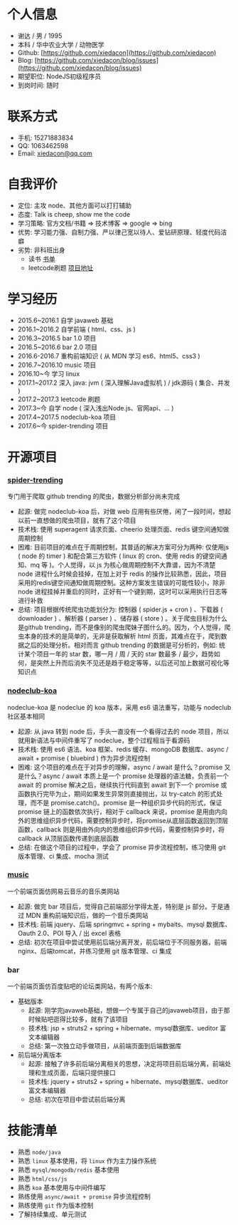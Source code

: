 # 个人信息

* 谢达 / 男 / 1995
* 本科 / 华中农业大学 / 动物医学
* Github: [https://github.com/xiedacon](https://github.com/xiedacon)
* Blog: [https://github.com/xiedacon/blog/issues](https://github.com/xiedacon/blog/issues)
* 期望职位: NodeJS初级程序员
* 到岗时间: 随时

# 联系方式

* 手机: 15271883834
* QQ: 1063462598
* Email: xiedacon@qq.com

# 自我评价

* 定位: 主攻 node、其他方面可以打打辅助
* 态度: Talk is cheep, show me the code
* 学习策略: 官方文档/书籍 => 技术博客 => google => bing
* 优势: 学习能力强、自制力强、严以律己宽以待人、爱钻研原理、轻度代码洁癖
* 劣势: 非科班出身
  * 读书 [书单](https://github.com/xiedacon/notes/blob/master/books.md)
  * leetcode刷题 [项目地址](https://github.com/xiedacon/leetcode)

# 学习经历

* 2015.6~2016.1 自学 javaweb 基础
* 2016.1~2016.2 自学前端 ( html、css、js )
* 2016.3~2016.5 bar 1.0 项目
* 2016.5~2016.6 bar 2.0 项目
* 2016.6-2016.7 重构前端知识 ( 从 MDN 学习 es6、html5、css3 )
* 2016.7~2016.10 music 项目
* 2016.10~今 学习 linux
* 2017.1~2017.2 深入 java: jvm ( 深入理解Java虚拟机 ) / jdk源码 ( 集合、并发 )
* 2017.2~2017.3 leetcode 刷题
* 2017.3~今 自学 node ( 深入浅出Node.js、官网api、... )
* 2017.4~2017.5 nodeclub-koa 项目
* 2017.6~今 spider-trending 项目

# 开源项目

### [spider-trending](https://github.com/xiedacon/spider-trending)

  专门用于爬取 github trending 的爬虫，数据分析部分尚未完成

  * 起源: 做完 nodeclub-koa 后，对做 web 应用有些厌倦，闲了一段时间，想起以前一直想做的爬虫项目，就有了这个项目
  * 技术栈: 使用 superagent 请求页面、cheerio 处理页面、redis 键空间通知做周期控制
  * 困难: 目前项目的难点在于周期控制，其普适的解决方案可分为两种: 仅使用js ( node 的 timer ) 和配合第三方软件 ( linux 的 cron、使用 redis 的键空间通知、mq 等 )。个人觉得，以 js 为核心做周期控制不大靠谱，因为不清楚 node 进程什么时候会挂掉，在加上对于 redis 的操作比较熟悉，因此，项目采用的redis键空间通知做周期控制。这种方案发生错误的可能性较小，除非 node 进程挂掉并重启的同时，正好有一个键到期，这时可以采用执行日志等进行补救
  * 总结: 项目根据传统爬虫功能划分为: 控制器 ( spider.js + cron ) 、下载器 ( downloader ) 、解析器 ( parser ) 、储存器 ( store ) 。关于爬虫目标为什么是github trending，而不是像别的爬虫爬妹子图什么的。因为，个人觉得，爬虫本身的技术的是简单的，无非是获取解析 html 页面，其难点在于，爬到数据之后的处理分析。相对而言 github trending 的数据是可分析的，例如: 统计某个项目一年的 star 数，哪一月 / 周 / 天的 star 数最多 / 最少，趋势如何，是突然上升而后消失不见还是趋于稳定等等，以后还可加上数据可视化等知识点

### [nodeclub-koa](https://github.com/xiedacon/nodeclub-koa)

  nodeclue-koa 是 nodeclue 的 koa 版本，采用 es6 语法重写，功能与 nodeclub 社区基本相同

  * 起源: 从 java 转到 node 后，手头一直没有一个看得过去的 node 项目，所以就用新语法与中间件重写了 nodeclue，整个过程相当于看源码
  * 技术栈: 使用 es6 语法、koa 框架、redis 缓存、mongoDB 数据库、async / await + promise ( bluebird ) 作为异步流程控制
  * 困难: 这个项目的难点在于对异步的理解，async / await 是什么？promise 又是什么？async / await 本质上是一个 promise 处理器的语法糖，负责前一个 await 的 promise 解决之后，继续执行代码直到 await 到下一个 promise 或函数执行完毕为止，期间如果发生异常则直接抛出，以 try-catch 的形式处理，而不是 promise.catch()。promise 是一种组织异步代码的形式，保证 promise 链上的函数依次执行，相对于 callback 来说，promise 是用由内向外的思维组织异步代码，需要控制异步时，将promise从底层函数返回到顶层函数，callback 则是用由外向内的思维组织异步代码，需要控制异步时，将 callback 从顶层函数传递到底层函数
  * 总结: 在做这个项目的过程中，学会了 promise 异步流程控制，练习使用 git 版本管理、ci 集成、mocha 测试

### [music](https://github.com/xiedacon/music)

  一个前端页面仿网易云音乐的音乐类网站

  * 起源: 做完 bar 项目后，觉得自己前端部分学得太差，特别是 js 部分。于是通过 MDN 重构前端知识后，做的一个音乐类网站
  * 技术栈: 前端 jquery、后端 springmvc + spring + mybaits、mysql 数据库、Oauth 2.0、POI 导入 / 出 excel 表格
  * 总结: 初次在项目中尝试使用前后端分离开发，前后端位于不同服务器，前端nginx、后端tomcat，并练习使用 git 版本管理、ci 集成

### bar

  一个前端页面仿百度贴吧的论坛类网站，有两个版本:

  * 基础版本
    * 起源: 刚学完javaweb基础，想做一个专属于自己的javaweb项目，由于那时候贴吧逛得比较多，就有了该项目
    * 技术栈: jsp + struts2 + spring + hibernate、mysql数据库、ueditor 富文本编辑器
    * 总结: 第一次独立动手做项目，从前端页面到后端数据库
  * 前后端分离版本
    * 起源: 接触了许多前后端分离相关的思想，决定将项目前后端分离，前端处理和生成页面，后端只提供接口
    * 技术栈: jquery + struts2 + spring + hibernate、mysql数据库、ueditor 富文本编辑器
    * 总结: 初次在项目中尝试前后端分离

# 技能清单

* 熟悉 ``node/java``
* 熟悉 ``linux`` 基本使用，将 ``linux`` 作为主力操作系统
* 熟悉 ``mysql/mongodb/redis`` 基本使用
* 熟悉 ``html/css/js``
* 熟悉 ``koa`` 基本使用与中间件编写
* 熟练使用 ``async/await + promise`` 异步流程控制
* 熟练使用 ``git`` 作为版本控制
* 了解持续集成、单元测试
